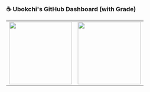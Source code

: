 ### ☕ Ubokchi's GitHub Dashboard (with Grade)

<table>
  <tr>
    <td>
      <!-- 등급(B-, A 등) 포함한 프로필 요약 카드 -->
      <img src="https://raw.githubusercontent.com/Ubokchi/Ubokchi/main/profile-summary-card-output/default/0-profile-details.svg" height="170" />
    </td>
    <td>
      <!-- 언어 카드 -->
      <img src="https://raw.githubusercontent.com/Ubokchi/Ubokchi/main/profile-summary-card-output/default/1-repos-per-language.svg" height="170" />
    </td>
  </tr>
</table>
